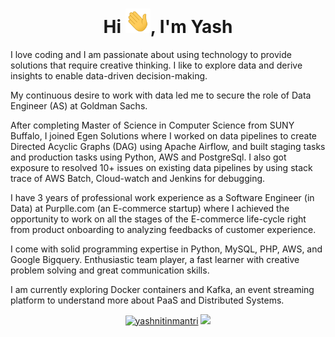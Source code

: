 <h1 align="center">Hi <img src="https://raw.githubusercontent.com/ABSphreak/ABSphreak/master/gifs/Hi.gif" width="40px" />, I'm Yash</h1>

I love coding and I am passionate about using technology to provide solutions that require creative thinking. I like to explore data and derive insights to enable data-driven decision-making.

My continuous desire to work with data led me to secure the role of Data Engineer (AS) at Goldman Sachs.

After completing Master of Science in Computer Science from SUNY Buffalo, I joined Egen Solutions where I worked on data pipelines to create Directed Acyclic Graphs (DAG) using Apache Airflow, and built staging tasks and production tasks using Python, AWS and PostgreSql. I also got exposure to resolved 10+ issues on existing data pipelines by using stack trace of AWS Batch, Cloud-watch and Jenkins for debugging.

I have 3 years of professional work experience as a Software Engineer (in Data) at Purplle.com (an E-commerce startup) where I achieved the opportunity to work on all the stages of the E-commerce life-cycle right from product onboarding to analyzing feedbacks of customer experience.

I come with solid programming expertise in Python, MySQL, PHP, AWS, and Google Bigquery. Enthusiastic team player, a fast learner with creative problem solving and great communication skills.

I am currently exploring Docker containers and Kafka, an event streaming platform to understand more about PaaS and Distributed Systems.

<p align="center">
  <a href="https://www.linkedin.com/in/yashnitinmantri" target="blank"><img src="https://img.shields.io/badge/LinkedIn-0077B5?style=for-the-badge&logo=linkedin&logoColor=white" alt="yashnitinmantri"/></a> 
  <a href="https://twitter.com/YashMantri" target="blank"><img src="https://img.shields.io/badge/Twitter-1DA1F2?style=for-the-badge&logo=twitter&logoColor=white" /></a> 
</p>

